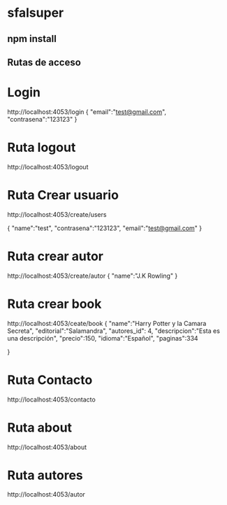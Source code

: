 # sfalsuper

## npm install

## Rutas de acceso

# Login
http://localhost:4053/login
{
  "email":"test@gmail.com",
  "contrasena":"123123"
}
# Ruta logout
http://localhost:4053/logout


# Ruta Crear usuario
http://localhost:4053/create/users

{
  "name":"test",
  "contrasena":"123123",
  "email":"test@gmail.com"
}

# Ruta crear autor
http://localhost:4053/create/autor
{
  "name":"J.K Rowling"
}

# Ruta crear book
http://localhost:4053/ceate/book
{
  "name":"Harry Potter y la Camara Secreta",
  "editorial":"Salamandra",
  "autores_id": 4,
  "descripcion":"Esta es una descripción",
  "precio":150,
  "idioma":"Español",
  "paginas":334
  
}
# Ruta Contacto
http://localhost:4053/contacto
# Ruta about
http://localhost:4053/about
# Ruta autores
http://localhost:4053/autor




